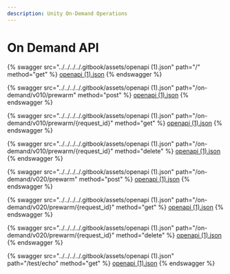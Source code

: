 ```yaml
---
description: Unity On-Demand Operations
---
```


# On Demand API

{% swagger src="../../../../.gitbook/assets/openapi (1).json" path="/" method="get" %}
[openapi (1).json](<../../../../.gitbook/assets/openapi (1).json>)
{% endswagger %}

{% swagger src="../../../../.gitbook/assets/openapi (1).json" path="/on-demand/v010/prewarm" method="post" %}
[openapi (1).json](<../../../../.gitbook/assets/openapi (1).json>)
{% endswagger %}

{% swagger src="../../../../.gitbook/assets/openapi (1).json" path="/on-demand/v010/prewarm/{request_id}" method="get" %}
[openapi (1).json](<../../../../.gitbook/assets/openapi (1).json>)
{% endswagger %}

{% swagger src="../../../../.gitbook/assets/openapi (1).json" path="/on-demand/v010/prewarm/{request_id}" method="delete" %}
[openapi (1).json](<../../../../.gitbook/assets/openapi (1).json>)
{% endswagger %}

{% swagger src="../../../../.gitbook/assets/openapi (1).json" path="/on-demand/v020/prewarm" method="post" %}
[openapi (1).json](<../../../../.gitbook/assets/openapi (1).json>)
{% endswagger %}

{% swagger src="../../../../.gitbook/assets/openapi (1).json" path="/on-demand/v020/prewarm/{request_id}" method="get" %}
[openapi (1).json](<../../../../.gitbook/assets/openapi (1).json>)
{% endswagger %}

{% swagger src="../../../../.gitbook/assets/openapi (1).json" path="/on-demand/v020/prewarm/{request_id}" method="delete" %}
[openapi (1).json](<../../../../.gitbook/assets/openapi (1).json>)
{% endswagger %}

{% swagger src="../../../../.gitbook/assets/openapi (1).json" path="/test/echo" method="get" %}
[openapi (1).json](<../../../../.gitbook/assets/openapi (1).json>)
{% endswagger %}
